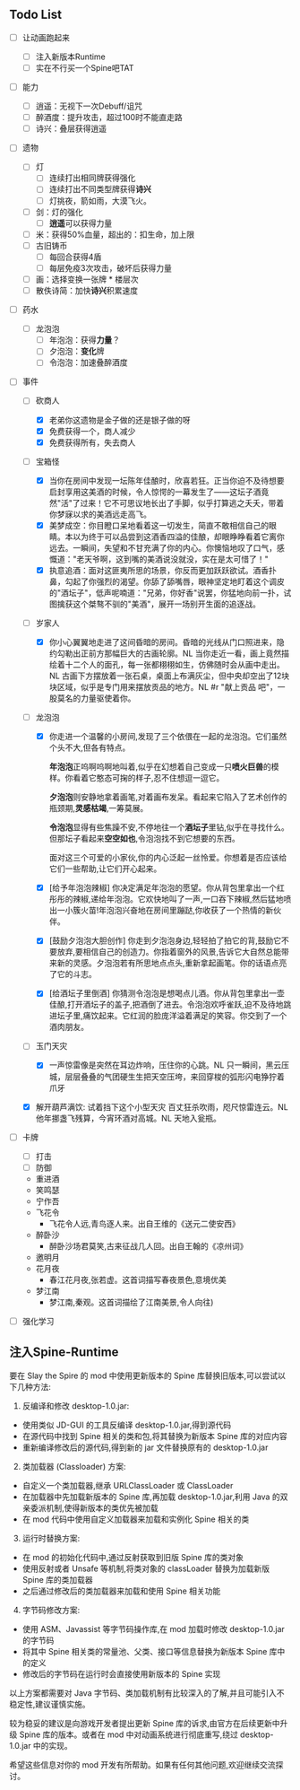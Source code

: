 ## Todo List
- [ ] 让动画跑起来
    - [ ] 注入新版本Runtime
    - [ ] 实在不行买一个Spine吧TAT

- [ ] 能力
    - [ ] 逍遥：无视下一次Debuff/诅咒
    - [ ] 醉酒度：提升攻击，超过100时不能直走路
    - [ ] 诗兴：叠层获得逍遥

- [ ] 遗物
    - [ ] 灯
      - [ ] 连续打出相同牌获得强化
      - [ ] 连续打出不同类型牌获得**诗兴**
      - [ ] 灯挑夜，箭如雨，大漠飞火。
    - [ ] 剑：灯的强化
      - [ ] **逍遥**可以获得力量
    - [ ] 米：获得50%血量，超出的：扣生命，加上限
    - [ ] 古旧铸币
      - [ ] 每回合获得4盾
      - [ ] 每层免疫3次攻击，破坏后获得力量
    - [ ] 画：选择变换一张牌 * 楼层次
    - [ ] 散佚诗简：加快**诗兴**积累速度

- [ ] 药水

    - [ ] 龙泡泡
      - [ ] 年泡泡：获得**力量**？
      - [ ] 夕泡泡：**变化**牌
      - [ ] 令泡泡：加速叠醉酒度

- [ ] 事件
    - [ ] 砍商人

      - [x] 老弟你这遗物是金子做的还是银子做的呀
      - [x] 免费获得一个，商人减少
      - [x] 免费获得所有，失去商人

    - [ ] 宝箱怪

      - [x] 当你在房间中发现一坛陈年佳酿时，欣喜若狂。正当你迫不及待想要启封享用这美酒的时候，令人惊愕的一幕发生了——这坛子酒竟然"活"了过来！它不可思议地长出了手脚，似乎打算逃之夭夭，带着你梦寐以求的美酒远走高飞。
      - [x] 美梦成空：你目瞪口呆地看着这一切发生，简直不敢相信自己的眼睛。本以为终于可以品尝到这酒香四溢的佳酿，却眼睁睁看着它离你远去。一瞬间，失望和不甘充满了你的内心。你懊恼地叹了口气，感慨道："老天爷啊，这到嘴的美酒说没就没，实在是太可惜了！"
      - [x] 执意追酒：面对这匪夷所思的场景，你反而更加跃跃欲试。酒香扑鼻，勾起了你强烈的渴望。你舔了舔嘴唇，眼神坚定地盯着这个调皮的"酒坛子"，低声呢喃道："兄弟，你好香"说罢，你猛地向前一扑，试图擒获这个桀骜不驯的"美酒"，展开一场别开生面的追逐战。

    - [ ] 岁家人

      - [x] 你小心翼翼地走进了这间昏暗的房间。昏暗的光线从门口照进来，隐约勾勒出正前方那幅巨大的古画轮廓。NL 当你走近一看，画上竟然描绘着十二个人的面孔，每一张都栩栩如生，仿佛随时会从画中走出。NL 古画下方摆放着一张石桌，桌面上布满灰尘，但中央却空出了12块块区域，似乎是专门用来摆放贡品的地方。NL #r "献上贡品 吧"，一股莫名的力量驱使着你。

    - [ ] 龙泡泡

      - [x] 你走进一个温馨的小房间,发现了三个依偎在一起的龙泡泡。它们虽然个头不大,但各有特点。

        **年泡泡**正呜啊呜啊地叫着,似乎在幻想着自己变成一只**喷火巨兽**的模样。你看着它憨态可掬的样子,忍不住想逗一逗它。

        **夕泡泡**则安静地拿着画笔,对着画布发呆。看起来它陷入了艺术创作的瓶颈期,**灵感枯竭**,一筹莫展。

        **令泡泡**显得有些焦躁不安,不停地往一个**酒坛子**里钻,似乎在寻找什么。但那坛子看起来**空空如也**,令泡泡找不到它想要的东西。

        面对这三个可爱的小家伙,你的内心泛起一丝怜爱。你想着是否应该给它们一些帮助,让它们开心起来。

      - [x] [给予年泡泡辣椒] 你决定满足年泡泡的愿望。你从背包里拿出一个红彤彤的辣椒,递给年泡泡。它欢快地叫了一声,一口吞下辣椒,然后猛地喷出一小簇火苗!年泡泡兴奋地在房间里蹦跶,你收获了一个热情的新伙伴。

      - [x] [鼓励夕泡泡大胆创作] 你走到夕泡泡身边,轻轻拍了拍它的背,鼓励它不要放弃,要相信自己的创造力。你指着窗外的风景,告诉它大自然总能带来新的灵感。夕泡泡若有所思地点点头,重新拿起画笔。你的话语点亮了它的斗志。

      - [x] [给酒坛子里倒酒] 你猜测令泡泡是想喝点儿酒。你从背包里拿出一壶佳酿,打开酒坛子的盖子,把酒倒了进去。令泡泡欢呼雀跃,迫不及待地跳进坛子里,痛饮起来。它红润的脸庞洋溢着满足的笑容。你交到了一个酒肉朋友。

    - [ ] 玉门天灾

      - [x] 一声惊雷像是突然在耳边炸响，压住你的心跳。NL 只一瞬间，黑云压城，层层叠叠的气团硬生生把天空压垮，来回穿梭的弧形闪电狰狞着爪牙
    - [x] 解开葫芦满饮: 试着挡下这个小型天灾 百丈狂杀吹雨，咫尺惊雷连云。NL 他年挪盏飞残算，今宵环酒对高城。NL 天地入瓮瓶。

- [ ] 卡牌
    - [ ] 打击
    - [ ] 防御
    - 重进酒
    - 笑鸣瑟
    - 宁作吾
    - 飞花令
      - 飞花令人远,青鸟逐人来。出自王维的《送元二使安西》
    - 醉卧沙
      - 醉卧沙场君莫笑,古来征战几人回。出自王翰的《凉州词》
    - 邀明月
    - 花月夜
      - 春江花月夜,张若虚。这首词描写春夜景色,意境优美
    - 梦江南
      - 梦江南,秦观。这首词描绘了江南美景,令人向往)

- [ ] 强化学习

## 注入Spine-Runtime

要在 Slay the Spire 的 mod 中使用更新版本的 Spine 库替换旧版本,可以尝试以下几种方法:

1. 反编译和修改 desktop-1.0.jar:
- 使用类似 JD-GUI 的工具反编译 desktop-1.0.jar,得到源代码
- 在源代码中找到 Spine 相关的类和包,将其替换为新版本 Spine 库的对应内容
- 重新编译修改后的源代码,得到新的 jar 文件替换原有的 desktop-1.0.jar

2. 类加载器 (Classloader) 方案:
- 自定义一个类加载器,继承 URLClassLoader 或 ClassLoader
- 在加载器中先加载新版本的 Spine 库,再加载 desktop-1.0.jar,利用 Java 的双亲委派机制,使得新版本的类优先被加载
- 在 mod 代码中使用自定义加载器来加载和实例化 Spine 相关的类

3. 运行时替换方案:
- 在 mod 的初始化代码中,通过反射获取到旧版 Spine 库的类对象
- 使用反射或者 Unsafe 等机制,将类对象的 classLoader 替换为加载新版 Spine 库的类加载器
- 之后通过修改后的类加载器来加载和使用 Spine 相关功能

4. 字节码修改方案:
- 使用 ASM、Javassist 等字节码操作库,在 mod 加载时修改 desktop-1.0.jar 的字节码
- 将其中 Spine 相关类的常量池、父类、接口等信息替换为新版本 Spine 库中的定义
- 修改后的字节码在运行时会直接使用新版本的 Spine 实现

以上方案都需要对 Java 字节码、类加载机制有比较深入的了解,并且可能引入不稳定性,建议谨慎实施。

较为稳妥的建议是向游戏开发者提出更新 Spine 库的诉求,由官方在后续更新中升级 Spine 库的版本。或者在 mod 中对动画系统进行彻底重写,绕过 desktop-1.0.jar 中的实现。

希望这些信息对你的 mod 开发有所帮助。如果有任何其他问题,欢迎继续交流探讨。